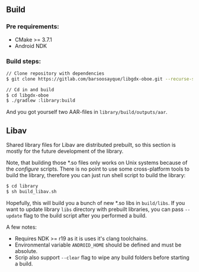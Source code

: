 ## Build

### Pre requirements:

- CMake >= 3.7.1
- Android NDK

### Build steps:

```bash
// Clone repository with dependencies
$ git clone https://gitlab.com/barsoosayque/libgdx-oboe.git --recurse-submodules

// Cd in and build
$ cd libgdx-oboe
$ ./gradlew :library:build
```

And you got yourself two AAR-files in `library/build/outputs/aar`.

## Libav

Shared library files for Libav are distributed prebuilt, so this section is mostly for the future development of the library.

Note, that building those \*.so files only works on Unix systems because of the *configure* scripts.
There is no point to use some cross-platform tools to build the library, therefore you can just run shell script to build the library:

```bash
$ cd library
$ sh build_libav.sh
```

Hopefully, this will build you a bunch of new \*.so libs in `build/libs`.
If you want to update library `libs` directory with prebuilt libraries, you can pass `--update` flag to the build script after you performed a build.

A few notes:
- Requires NDK >= r19 as it is uses it's clang toolchains.
- Environmental variable `ANDROID_HOME` should be defined and must be absolute.
- Scrip also support `--clear` flag to wipe any build folders before starting a build.